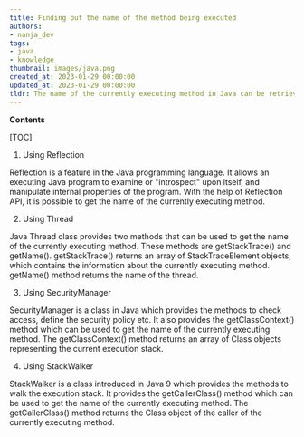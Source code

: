 ```yaml
---
title: Finding out the name of the method being executed
authors:
- nanja_dev
tags:
- java
- knowledge
thumbnail: images/java.png
created_at: 2023-01-29 00:00:00
updated_at: 2023-01-29 00:00:00
tldr: The name of the currently executing method in Java can be retrieved using the `getMethodName()` method of the StackTraceElement class.
---
```


**Contents**

[TOC]

1. Using Reflection 

Reflection is a feature in the Java programming language. It allows an executing Java program to examine or "introspect" upon itself, and manipulate internal properties of the program. With the help of Reflection API, it is possible to get the name of the currently executing method. 

2. Using Thread 

Java Thread class provides two methods that can be used to get the name of the currently executing method. These methods are getStackTrace() and getName(). getStackTrace() returns an array of StackTraceElement objects, which contains the information about the currently executing method. getName() method returns the name of the thread. 

3. Using SecurityManager 

SecurityManager is a class in Java which provides the methods to check access, define the security policy etc. It also provides the getClassContext() method which can be used to get the name of the currently executing method. The getClassContext() method returns an array of Class objects representing the current execution stack. 

4. Using StackWalker 

StackWalker is a class introduced in Java 9 which provides the methods to walk the execution stack. It provides the getCallerClass() method which can be used to get the name of the currently executing method. The getCallerClass() method returns the Class object of the caller of the currently executing method.
